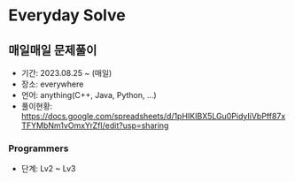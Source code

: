 # Everyday Solve

## 매일매일 문제풀이

- 기간: 2023.08.25 ~ (매일)
- 장소: everywhere
- 언어: anything(C++, Java, Python, ...)
- 풀이현황: https://docs.google.com/spreadsheets/d/1pHIKIBX5LGu0PidyIiVbPff87xTFYMbNm1vOmxYrZfI/edit?usp=sharing

### Programmers

- 단계: Lv2 ~ Lv3

